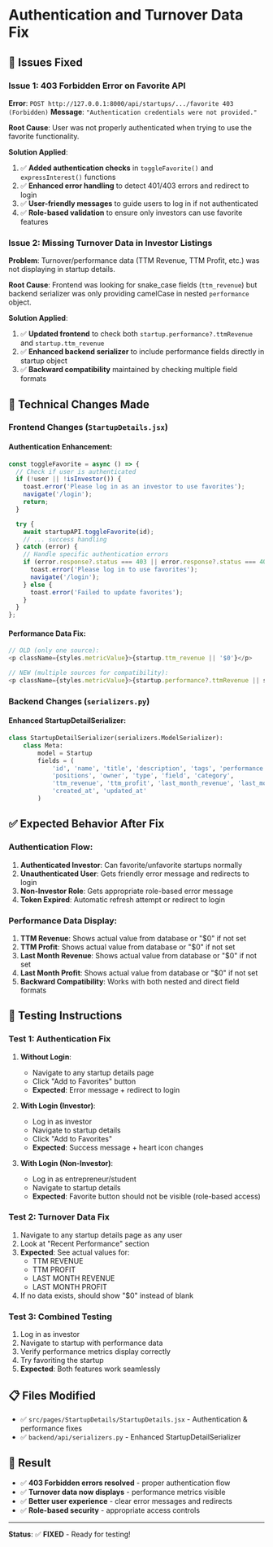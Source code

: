 # Authentication and Turnover Data Fix

## 🐛 **Issues Fixed**

### **Issue 1: 403 Forbidden Error on Favorite API**
**Error**: `POST http://127.0.0.1:8000/api/startups/.../favorite 403 (Forbidden)`
**Message**: `"Authentication credentials were not provided."`

**Root Cause**: User was not properly authenticated when trying to use the favorite functionality.

**Solution Applied**:
1. ✅ **Added authentication checks** in `toggleFavorite()` and `expressInterest()` functions
2. ✅ **Enhanced error handling** to detect 401/403 errors and redirect to login
3. ✅ **User-friendly messages** to guide users to log in if not authenticated
4. ✅ **Role-based validation** to ensure only investors can use favorite features

### **Issue 2: Missing Turnover Data in Investor Listings**
**Problem**: Turnover/performance data (TTM Revenue, TTM Profit, etc.) was not displaying in startup details.

**Root Cause**: Frontend was looking for snake_case fields (`ttm_revenue`) but backend serializer was only providing camelCase in nested `performance` object.

**Solution Applied**:
1. ✅ **Updated frontend** to check both `startup.performance?.ttmRevenue` and `startup.ttm_revenue`
2. ✅ **Enhanced backend serializer** to include performance fields directly in startup object
3. ✅ **Backward compatibility** maintained by checking multiple field formats

## 🔧 **Technical Changes Made**

### **Frontend Changes (`StartupDetails.jsx`)**

#### **Authentication Enhancement**:
```javascript
const toggleFavorite = async () => {
  // Check if user is authenticated
  if (!user || !isInvestor()) {
    toast.error('Please log in as an investor to use favorites');
    navigate('/login');
    return;
  }

  try {
    await startupAPI.toggleFavorite(id);
    // ... success handling
  } catch (error) {
    // Handle specific authentication errors
    if (error.response?.status === 403 || error.response?.status === 401) {
      toast.error('Please log in to use favorites');
      navigate('/login');
    } else {
      toast.error('Failed to update favorites');
    }
  }
};
```

#### **Performance Data Fix**:
```javascript
// OLD (only one source):
<p className={styles.metricValue}>{startup.ttm_revenue || '$0'}</p>

// NEW (multiple sources for compatibility):
<p className={styles.metricValue}>{startup.performance?.ttmRevenue || startup.ttm_revenue || '$0'}</p>
```

### **Backend Changes (`serializers.py`)**

#### **Enhanced StartupDetailSerializer**:
```python
class StartupDetailSerializer(serializers.ModelSerializer):
    class Meta:
        model = Startup
        fields = (
            'id', 'name', 'title', 'description', 'tags', 'performance', 
            'positions', 'owner', 'type', 'field', 'category', 
            'ttm_revenue', 'ttm_profit', 'last_month_revenue', 'last_month_profit',  # Added these!
            'created_at', 'updated_at'
        )
```

## ✅ **Expected Behavior After Fix**

### **Authentication Flow**:
1. **Authenticated Investor**: Can favorite/unfavorite startups normally
2. **Unauthenticated User**: Gets friendly error message and redirects to login
3. **Non-Investor Role**: Gets appropriate role-based error message
4. **Token Expired**: Automatic refresh attempt or redirect to login

### **Performance Data Display**:
1. **TTM Revenue**: Shows actual value from database or "$0" if not set
2. **TTM Profit**: Shows actual value from database or "$0" if not set  
3. **Last Month Revenue**: Shows actual value from database or "$0" if not set
4. **Last Month Profit**: Shows actual value from database or "$0" if not set
5. **Backward Compatibility**: Works with both nested and direct field formats

## 🧪 **Testing Instructions**

### **Test 1: Authentication Fix**
1. **Without Login**:
   - Navigate to any startup details page
   - Click "Add to Favorites" button
   - **Expected**: Error message + redirect to login
   
2. **With Login (Investor)**:
   - Log in as investor
   - Navigate to startup details
   - Click "Add to Favorites" 
   - **Expected**: Success message + heart icon changes

3. **With Login (Non-Investor)**:
   - Log in as entrepreneur/student
   - Navigate to startup details
   - **Expected**: Favorite button should not be visible (role-based access)

### **Test 2: Turnover Data Fix**
1. Navigate to any startup details page as any user
2. Look at "Recent Performance" section
3. **Expected**: See actual values for:
   - TTM REVENUE
   - TTM PROFIT  
   - LAST MONTH REVENUE
   - LAST MONTH PROFIT
4. If no data exists, should show "$0" instead of blank

### **Test 3: Combined Testing**
1. Log in as investor
2. Navigate to startup with performance data
3. Verify performance metrics display correctly
4. Try favoriting the startup
5. **Expected**: Both features work seamlessly

## 📋 **Files Modified**
- ✅ `src/pages/StartupDetails/StartupDetails.jsx` - Authentication & performance fixes
- ✅ `backend/api/serializers.py` - Enhanced StartupDetailSerializer

## 🎯 **Result**
- ✅ **403 Forbidden errors resolved** - proper authentication flow
- ✅ **Turnover data now displays** - performance metrics visible
- ✅ **Better user experience** - clear error messages and redirects
- ✅ **Role-based security** - appropriate access controls

---
**Status**: ✅ **FIXED** - Ready for testing!